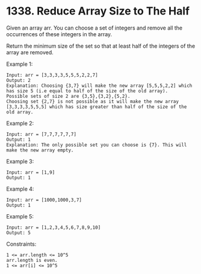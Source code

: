 # 1338. Reduce Array Size to The Half
Given an array arr.  You can choose a set of integers and remove all the occurrences of these integers in the array.

Return the minimum size of the set so that at least half of the integers of the array are removed.



Example 1:
```plt
Input: arr = [3,3,3,3,5,5,5,2,2,7]
Output: 2
Explanation: Choosing {3,7} will make the new array [5,5,5,2,2] which has size 5 (i.e equal to half of the size of the old array).
Possible sets of size 2 are {3,5},{3,2},{5,2}.
Choosing set {2,7} is not possible as it will make the new array [3,3,3,3,5,5,5] which has size greater than half of the size of the old array.
```
Example 2:
```plt
Input: arr = [7,7,7,7,7,7]
Output: 1
Explanation: The only possible set you can choose is {7}. This will make the new array empty.
```
Example 3:
```plt
Input: arr = [1,9]
Output: 1
```
Example 4:
```plt
Input: arr = [1000,1000,3,7]
Output: 1
```
Example 5:
```plt
Input: arr = [1,2,3,4,5,6,7,8,9,10]
Output: 5
```

Constraints:
```plt
1 <= arr.length <= 10^5
arr.length is even.
1 <= arr[i] <= 10^5
```
